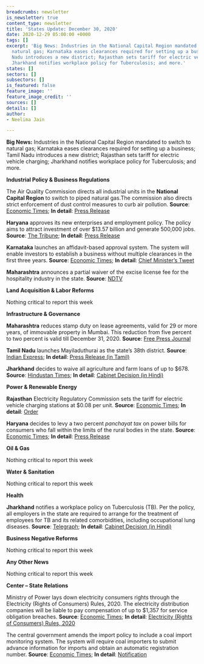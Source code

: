 ```yaml
---
breadcrumbs: newsletter
is_newsletter: true
content_type: newsletter
title: 'States Update: December 30, 2020'
date: 2020-12-29 05:00:00 +0000
tags: []
excerpt: 'Big News: Industries in the National Capital Region mandated to switch to
  natural gas; Karnataka eases clearances required for setting up a business; Tamil
  Nadu introduces a new district; Rajasthan sets tariff for electric vehicle charging;
  Jharkhand notifies workplace policy for Tuberculosis; and more.'
states: []
sectors: []
subsectors: []
is_featured: false
feature_image: ''
feature_image_credit: ''
sources: []
details: []
author:
- Neelima Jain

---
```

**Big News:** Industries in the National Capital Region mandated to switch to natural gas; Karnataka eases clearances required for setting up a business; Tamil Nadu introduces a new district; Rajasthan sets tariff for electric vehicle charging; Jharkhand notifies workplace policy for Tuberculosis; and more.

**Industrial Policy & Business Regulations**

The Air Quality Commission directs all industrial units in the **National Capital Region** to switch to piped natural gas.The commission also directs strict enforcement of dust control measures to curb air pollution. **Source**: [Economic Times](https://energy.economictimes.indiatimes.com/news/oil-and-gas/delhi-industries-asked-to-switch-over-to-png-by-january-end/79916394); **In detail**: [Press Release](https://pib.gov.in/PressReleasePage.aspx?PRID=1682640)

**Haryana** approves its new enterprises and employment policy. The policy aims to attract investment of over $13.57 billion and generate 500,000 jobs. **Source**: [The Tribune](https://www.tribuneindia.com/news/haryana/haryana-government-okays-policy-targeting-rs-1l-cr-investment-5l-jobs-188601); **In detail**: [Press Release](https://prharyana.gov.in/en/haryana-cabinet-which-met-under-the-chairmanship-of-chief-minister-mr-manohar-lal-here-today-182)

**Karnataka** launches an affidavit-based approval system. The system will enable investors to establish a business without multiple clearances in the first three years. **Source**: [Economic Times](https://economictimes.indiatimes.com/news/economy/policy/karnataka-govt-launches-affidavit-based-approval-system-for-ease-of-doing-business/articleshow/79851356.cms); **In detail**: [Chief Minister’s Tweet](https://twitter.com/CMofKarnataka/status/1341298622609063936)

**Maharashtra** announces a partial waiver of the excise license fee for the hospitality industry in the state. **Source**: [NDTV](https://www.ndtv.com/india-news/maharashtra-announces-license-fee-relief-for-hotels-restaurants-2343226)

**Land Acquisition & Labor Reforms**

Nothing critical to report this week

**Infrastructure & Governance**

**Maharashtra** reduces stamp duty on lease agreements, valid for 29 or more years, of immovable property in Mumbai. This reduction from five percent to two percent is valid till December 31, 2020. **Source**: [Free Press Journal](https://www.freepressjournal.in/mumbai/maharashtra-government-cuts-stamp-duty-on-lease-agreements-of-immovable-property)

**Tamil Nadu** launches Mayiladuthurai as the state’s 38th district. **Source**: [Indian Express](https://indianexpress.com/article/cities/chennai/edappadi-palaniswami-launches-mayiladuthurai-38th-district-tamil-nadu-7123211/); **In detail**: [Press Release (in Tamil)](https://cms.tn.gov.in/sites/default/files/press_release/pr281220a.JPG)

**Jharkhand** decides to waive all agriculture and farm loans of up to $678. **Source**: [Hindustan Times](https://www.hindustantimes.com/india-news/jharkhand-government-to-waive-farm-loans-up-to-rs-50-000/story-19dFAKyUouRqyq1Cyw6MMO.html); **In detail**: [Cabinet Decision (in Hindi)](http://cm.jharkhand.gov.in/sites/default/files/cabinet_decision_23_12_2020.pdf)

**Power & Renewable Energy**

**Rajasthan** Electricity Regulatory Commission sets the tariff for electric vehicle charging stations at $0.08 per unit. **Source**: [Economic Times](https://energy.economictimes.indiatimes.com/news/power/rerc-fixes-rs-6/unit-power-tariff-for-ev-charging-stations/79924175); **In detail**: [Order](https://rerc.rajasthan.gov.in/rerc-user-files/office-orders)

**Haryana** decides to levy a two percent _panchayat tax_ on power bills for consumers who fall within the limits of the rural bodies in the state. **Source**: [Economic Times](https://energy.economictimes.indiatimes.com/news/power/haryana-cabinet-okays-new-panchayat-tax-on-electricity-agriculture-exempted/79932906); **In detail**: [Press Release](https://prharyana.gov.in/en/in-order-to-augment-the-financial-resources-of-gram-panchayats-the-haryana-government-has-decided)

**Oil & Gas**

Nothing critical to report this week

**Water & Sanitation**

Nothing critical to report this week

**Health**

**Jharkhand** notifies a workplace policy on Tuberculosis (TB). Per the policy, all employers in the state are required to arrange for the treatment of employees for TB and its related comorbidities, including occupational lung diseases. **Source**: [Telegraph](https://www.telegraphindia.com/jharkhand/jharkhand-notifies-workplace-policy-on-tuberculosis/cid/1801549); **In detail**: [Cabinet Decision (in Hindi)](http://cm.jharkhand.gov.in/sites/default/files/cabinet_decision_23_12_2020.pdf)

**Business Negative Reforms**

Nothing critical to report this week

**Any Other News**

Nothing critical to report this week

**Center – State Relations**

Ministry of Power lays down electricity consumers rights through the Electricity (Rights of Consumers) Rules, 2020. The electricity distribution companies will be liable to pay compensation of up to $1,357 for service obligation breaches. **Source**: [Economic Times](https://energy.economictimes.indiatimes.com/news/power/first-ever-service-rules-make-discoms-liable-to-pay-up-to-rs-1-lakh-compensation-for-outage/79849820); **In detail**: [Electricity (Rights of Consumers) Rules, 2020](https://static.pib.gov.in/WriteReadData/userfiles/final%20-%20Copy%202.pdf)

The central government amends the import policy to include a coal import monitoring system. The system will require coal importers to submit advance information for imports and obtain an automatic registration number. **Source**: [Economic Times](https://energy.economictimes.indiatimes.com/news/coal/india-to-put-in-place-coal-import-monitoring-system-from-february-1/79932970); **In detail**: [Notification](https://content.dgft.gov.in/Website/dgftprod/575732e8-1449-4a32-80e1-d0cbba8137a0/notification%20no.49%20dated%2022.12.2020%20scanned%20english.pdf)
